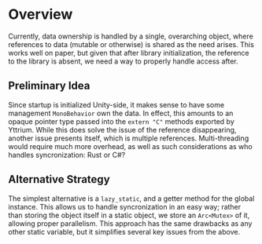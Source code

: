 # Overview
Currently, data ownership is handled by a single, overarching object, where references to data (mutable or otherwise) is shared as the need arises. This works well on paper, but given that after library initialization, the reference to the library is absent, we need a way to properly handle access after.

## Preliminary Idea
Since startup is initialized Unity-side, it makes sense to have some management `MonoBehavior` own the data. In effect, this amounts to an opaque pointer type passed into the `extern "C"` methods exported by Yttrium. While this does solve the issue of the reference disappearing, another issue presents itself, which is multiple references. Multi-threading would require much more overhead, as well as such considerations as who handles syncronization: Rust or C#?

## Alternative Strategy
The simplest alternative is a `lazy_static`, and a getter method for the global instance. This allows us to handle syncronization in an easy way; rather than storing the object itself in a static object, we store an `Arc<Mutex>` of it, allowing proper parallelism. This approach has the same drawbacks as any other static variable, but it simplifies several key issues from the above.